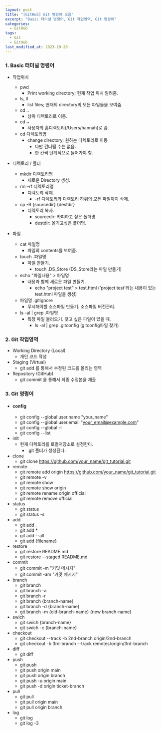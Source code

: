 ```yaml
---
layout: post
title: "[GitHub] Git 명령어 모음"
excerpt: "Basic 터미널 명령어, Git 작업영역, Git 명령어"
categories:
  - GitHub
tags:
  - Git
  - GitHub
last_modified_at: 2023-10-20
---
```


### 1. Basic 터미널 명령어

* 작업위치
  - pwd
    + Print working directory; 현재 작업 위치 알려줌.
  - ls, ll
    + list files; 현재의 directory의 모든 파일들을 보여줌.
  - cd ..
    + 상위 디렉토리로 이동.
  - cd ~
    + 사용자의 홈디렉토리(/Users/hannah)로 감.
  - cd 디렉토리명
    + change directory; 원하는 디렉토리로 이동
      + 다만 건너뛸 수는 없음.
      + 한 칸씩 단계적으로 들어가야 함.

* 디렉토리 / 폴더
  - mkdir 디렉토리명
    + 새로운 Directory 생성.
  - rm –rf 디렉토리명
    + 디렉토리 삭제.
      + -rf 디렉토리와 디렉토리 하위의 모든 파일까지 삭제.
  - cp -R {sourcedir} {destdir}
    + 디렉토리 복사.
      + sourcedir: 카피하고 싶은 폴더명
      + destdir: 옮기고싶은 폴더명.

* 파일
  - cat 파일명
    + 파일의 contents를 보여줌.
  - touch .파일명
    + 파일 만들기.
      + touch .DS_Store (DS_Store라는 파일 만들기)
  - echo "파일내용" > 파일명
    + 내용과 함께 새로운 파일 만들기.
      + echo "project test" > test.html ('project test'라는 내용이 있는 test.html 파일을 생성)
  - 파일명 .gitignore
    + 무시해야할 소스파일 만들기. 소스파일 버전관리.
  - ls -al \| grep .파일명
    + 특정 파일 불러오기. 찾고 싶은 파일이 있을 때.
      + ls -al \| grep .gitconfig (gitconfig파일 찾기)

### 2. Git 작업영역

* Working Directory (Local)
  - 개인 코드 작성
* Staging (Virtual)
  - git add 를 통해서 수정된 코드를 올리는 영역
* Repository (GitHub)
  - git commit 을 통해서 최종 수정본을 제출

### 3. Git 명령어

* #### config
  - git config --global user.name "your_name"
  - git config --global user.email "your_email@example.com"
  - git config --global -l
  - git config --list
* init
  - 현재 디렉토리를 로컬저장소로 설정한다.
    + .git 폴더가 생성된다.
* clone
  - git clone https://github.com/your_name/git_tutorial.git
* remote
  - git remote add origin https://github.com/your_name/git_tutorial.git
  - git remote -v
  - git remote show
  - git remote show origin
  - git remote rename origin official
  - git remote remove official
* status
  - git status
  - git status -s
* add
  - git add .
  - git add *
  - git add --all
  - git add {filename}
* restore
  - git restore README.md
  - git restore --staged README.md
* commit
  - git commit -m "커밋 메시지"
  - git commit -am "커밋 메시지"
* branch
  - git branch
  - git branch -a
  - git branch -r
  - git branch {branch-name}
  - git branch -d {branch-name}
  - git branch -m {old-branch-name} {new branch-name}
* swich
  - git swich {branch-name}
  - git swich -c {branch-name}
* checkout
  - git checkout --track -b 2nd-branch origin/2nd-branch
  - git checkout -b 3rd-branch --track remotes/origin/3rd-branch
* diff
  - git diff
* push
  - git push
  - git push origin main
  - git push origin branch
  - git push -u origin main
  - git push -d origin ticket-branch
* pull
  - git pull
  - git pull origin main
  - git pull origin branch
* log
  - git log
  - git log -3